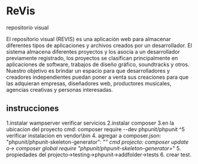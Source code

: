 # ReVis
repositorio visual

El repositorio visual (REVIS) es una aplicación web para almacenar diferentes tipos de aplicaciones y archivos creados por un desarrollador. 
El sistema almacena diferentes proyectos y los asocia a un desarrollador previamente registrado, los proyectos se clasifican principalmente en aplicaciones de software, trabajos de diseño gráfico, soundtracks y otros. 
Nuestro objetivo es brindar un espacio para que desarrolladores y creadores independientes puedan poner a venta sus creaciones para que las adquieran empresas, diseñadores web, productores musicales, agencias creativas y personas interesadas.

## instrucciones 

1.instalar wampserver
	verificar servicios
2.instalar composer
3.en la ubicacion del proyecto cmd:
	composer require --dev phpunit/phpunit ^5
	verificar instalacion en vendor\bin
4. agregar a composer.json:
		"phpunit/phpunit-skeleton-generator": "*"
	cmd projecto:
		composer update
	o-> 	composer global require "phpunit/phpunit-skeleton-generator=*"
5. propiedades del projecto->testing->phpunit->addfolder->tests
6. crear test.
